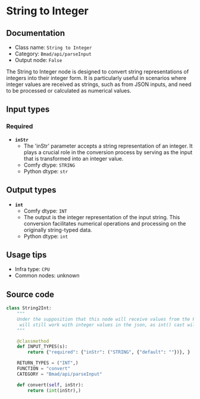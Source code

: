 # String to Integer
## Documentation
- Class name: `String to Integer`
- Category: `Bmad/api/parseInput`
- Output node: `False`

The String to Integer node is designed to convert string representations of integers into their integer form. It is particularly useful in scenarios where integer values are received as strings, such as from JSON inputs, and need to be processed or calculated as numerical values.
## Input types
### Required
- **`inStr`**
    - The 'inStr' parameter accepts a string representation of an integer. It plays a crucial role in the conversion process by serving as the input that is transformed into an integer value.
    - Comfy dtype: `STRING`
    - Python dtype: `str`
## Output types
- **`int`**
    - Comfy dtype: `INT`
    - The output is the integer representation of the input string. This conversion facilitates numerical operations and processing on the originally string-typed data.
    - Python dtype: `int`
## Usage tips
- Infra type: `CPU`
- Common nodes: unknown


## Source code
```python
class String2Int:
    """
    Under the supposition that this node will receive values from the RequestInputs node,
     will still work with integer values in the json, as int() cast will work both int and str types.
    """

    @classmethod
    def INPUT_TYPES(s):
        return {"required": {"inStr": ("STRING", {"default": ""})}, }

    RETURN_TYPES = ("INT",)
    FUNCTION = "convert"
    CATEGORY = "Bmad/api/parseInput"

    def convert(self, inStr):
        return (int(inStr),)

```
